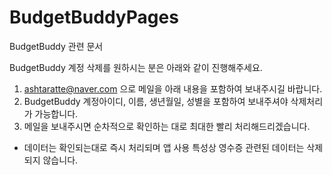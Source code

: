 # BudgetBuddyPages
BudgetBuddy 관련 문서

BudgetBuddy 계정 삭제를 원하시는 분은 아래와 같이 진행해주세요.

1. ashtaratte@naver.com 으로 메일을 아래 내용을 포함하여 보내주시길 바랍니다.
2. BudgetBuddy 계정아이디, 이름, 생년월일, 성별을 포함하여 보내주셔야 삭제처리가 가능합니다.
3. 메일을 보내주시면 순차적으로 확인하는 대로 최대한 빨리 처리해드리겠습니다.
 * 데이터는 확인되는대로 즉시 처리되며 앱 사용 특성상 영수증 관련된 데이터는 삭제되지 않습니다.
